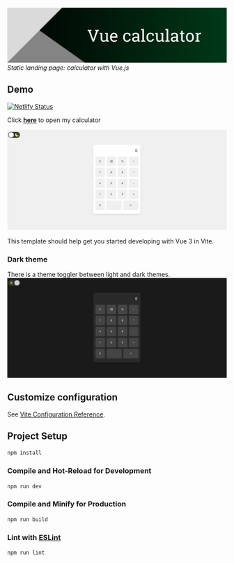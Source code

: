 <a href="https://gubchik123-calculator.netlify.app" target="_blank"><img title="Vue calculator" alt="Header image" src="./src/assets/header.png"></a>
_Static landing page: calculator with Vue.js_

## Demo

[![Netlify Status](https://api.netlify.com/api/v1/badges/adac3b81-daa3-4776-b5f7-96423b05c98b/deploy-status)](https://app.netlify.com/sites/gubchik123-calculator/deploys)

Click **<a href="https://gubchik123-calculator.netlify.app" target="_blank">here</a>** to open my calculator

<a href="https://gubchik123-calculator.netlify.app" target="_blank"><img title="Demo light theme" alt="Demo light theme image" src="./public/demo-light.jpg"></a>

This template should help get you started developing with Vue 3 in Vite.

### Dark theme

There is a theme toggler between light and dark themes.
<a href="https://gubchik123-calculator.netlify.app" target="_blank"><img title="Demo dark theme" alt="Demo dark theme image" src="./public/demo-dark.jpg"></a>

## Customize configuration

See [Vite Configuration Reference](https://vitejs.dev/config/).

## Project Setup

```sh
npm install
```

### Compile and Hot-Reload for Development

```sh
npm run dev
```

### Compile and Minify for Production

```sh
npm run build
```

### Lint with [ESLint](https://eslint.org/)

```sh
npm run lint
```
